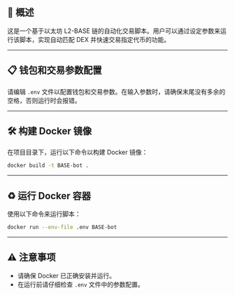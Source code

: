 ## 📖 概述

这是一个基于以太坊 L2-BASE 链的自动化交易脚本。用户可以通过设定参数来运行该脚本，实现自动匹配 DEX 并快速交易指定代币的功能。

---

## 📋 钱包和交易参数配置

请编辑 `.env` 文件以配置钱包和交易参数。在输入参数时，请确保末尾没有多余的空格，否则运行时会报错。

---

## 🛠️ 构建 Docker 镜像

在项目目录下，运行以下命令以构建 Docker 镜像：

```bash
docker build -t BASE-bot .
```

---

## ♻️ 运行 Docker 容器

使用以下命令来运行脚本：

```bash
docker run --env-file .env BASE-bot
```

---

## ⚠️ 注意事项

- 请确保 Docker 已正确安装并运行。
- 在运行前请仔细检查 `.env` 文件中的参数配置。
